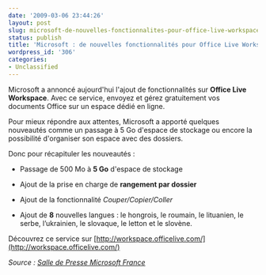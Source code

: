 ```yaml
---
date: '2009-03-06 23:44:26'
layout: post
slug: microsoft-de-nouvelles-fonctionnalites-pour-office-live-workspace
status: publish
title: 'Microsoft : de nouvelles fonctionnalités pour Office Live Workspace'
wordpress_id: '306'
categories:
- Unclassified
---
```


Microsoft a annoncé aujourd'hui l'ajout de fonctionnalités sur **Office Live Workspace**. Avec ce service, envoyez et gérez gratuitement vos documents Office sur un espace dédié en ligne.




Pour mieux répondre aux attentes, Microsoft a apporté quelques nouveautés comme un passage à 5 Go d'espace de stockage ou encore la possibilité d'organiser son espace avec des dossiers.





Donc pour récapituler les nouveautés :





	
  * Passage de 500 Mo à **5 Go** d'espace de stockage

	
  * Ajout de la prise en charge de **rangement par dossier**

	
  * Ajout de la fonctionnalité _Couper/Copier/Coller_

	
  * Ajout de **8** nouvelles langues : le hongrois, le roumain, le lituanien, le serbe, l’ukrainien, le slovaque, le letton et le slovène.




Découvrez ce service sur [http://workspace.officelive.com/](http://workspace.officelive.com/)







_Source : [Salle de Presse Microsoft France](http://www.microsoft.com/France/InformationsPresse/Fiche-Communique.aspx?EID=010841d7-9802-4254-9048-4cdca6f99809)_



